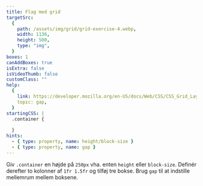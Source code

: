 ```yaml
---
title: Flag med grid
targetSrc:
  {
    path: /assets/img/grid/grid-exercise-4.webp,
    width: 1136,
    height: 500,
    type: "img",
  }
boxes: 1
canAddBoxes: true
isExtra: false
isVideoThumb: false
customClass: ""
help:
  {
    link: https://developer.mozilla.org/en-US/docs/Web/CSS/CSS_Grid_Layout/Basic_Concepts_of_Grid_Layout#gutters,
    topic: gap,
  }
startingCSS: |
  .container {
    
  }
hints:
  - { type: property, name: height/block-size }
  - { type: property, name: gap }
---
```


Giv <code class="token selector">.container</code> en højde på <code data-type="value">250px</code> vha. enten `height` eller `block-size`. Definér derefter to kolonner af <code data-type="value">1fr 1.5fr</code> og tilføj tre bokse. Brug `gap` til at indstille mellemrum mellem boksene.
